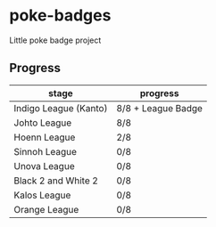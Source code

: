 # poke-badges
Little poke badge project


## Progress

| stage | progress |
|---|---|
| Indigo League (Kanto) | 8/8 + League Badge |
| Johto League  | 8/8 |
| Hoenn League  | 2/8 |
| Sinnoh League | 0/8 |
| Unova League  | 0/8 |
| Black 2 and White 2 | 0/8 |
| Kalos League  | 0/8 |
| Orange League | 0/8 |
